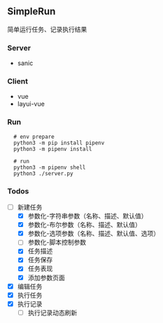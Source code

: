 ## SimpleRun
简单运行任务、记录执行结果

### Server
- sanic

### Client
- vue
- layui-vue

### Run
```
  # env prepare
  python3 -m pip install pipenv
  python3 -m pipenv install

  # run
  python3 -m pipenv shell
  python3 ./server.py
```

### Todos
- [ ] 新建任务
  - [X] 参数化-字符串参数（名称、描述、默认值）
  - [X] 参数化-布尔参数（名称、描述、默认值）
  - [X] 参数化-选项参数（名称、描述、默认值、选项）
  - [ ] 参数化-脚本控制参数
  - [X] 任务描述
  - [X] 任务保存
  - [X] 任务表现
  - [X] 添加参数页面
- [X] 编辑任务
- [X] 执行任务
- [X] 执行记录
  - [ ] 执行记录动态刷新